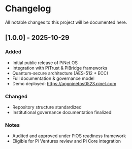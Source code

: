 # Changelog

All notable changes to this project will be documented here.

## [1.0.0] - 2025-10-29
### Added
- Initial public release of PiNet OS
- Integration with PiTrust & PiBridge frameworks
- Quantum-secure architecture (AES-512 + ECC)
- Full documentation & governance model
- Demo deployed: https://apppinetos0523.pinet.com

### Changed
- Repository structure standardized
- Institutional governance documentation finalized

### Notes
- Audited and approved under PiOS readiness framework
- Eligible for Pi Ventures review and Pi Core integration
